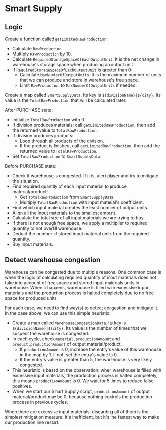 # Smart Supply

## Logic

Create a function called `getLimitedRawProduction`:

- Calculate `RawProduction`.
- Multiply `RawProduction` by 10.
- Calculate `RequiredStorageSpaceOfEachOutputUnit`. It is the net change in warehouse's storage space when producing an output unit.
- If `RequiredStorageSpaceOfEachOutputUnit` is greater than 0:
  - Calculate `MaxNumberOfOutputUnits`. It is the maximum number of units that we can produce and store in warehouse's free space.
  - Limit `RawProduction` to `MaxNumberOfOutputUnits` if needed.

Create a map called `SmartSupplyData`. Its key is `${divisionName}|${city}`. Its value is the `TotalRawProduction` that will be calculated later.

After PURCHASE state:

- Initialize `TotalRawProduction` with 0.
- If division produces materials: call `getLimitedRawProduction`, then add the returned value to `TotalRawProduction`.
- If division produces products:
  - Loop through all products of the division.
  - If the product is finished, call `getLimitedRawProduction`, then add the returned value to `TotalRawProduction`.
- Set `TotalRawProduction` to `SmartSupplyData`.

Before PURCHASE state:

- Check if warehouse is congested. If it is, alert player and try to mitigate the situation.
- Find required quantity of each input material to produce material/product:
  - Get `TotalRawProduction` from `SmartSupplyData`.
  - Multiply `TotalRawProduction` with input material's coefficient.
- Find which input material creates the least number of output units.
- Align all the input materials to the smallest amount.
- Calculate the total size of all input materials we are trying to buy.
- If there is not enough free space, we apply a multiplier to required quantity to not overfill warehouse.
- Deduct the number of stored input material units from the required quantity.
- Buy input materials.

## Detect warehouse congestion

Warehouse can be congested due to multiple reasons. One common case is when the logic of calculating required quantity of input materials does not take into account of free space and stored input materials units in warehouse. When it happens, warehouse is filled with excessive input materials and the production process is halted completely due to no free space for produced units.

For each case, we need to find way(s) to detect congestion and mitigate it. In the case above, we can use this simple heuristic:

- Create a map called `WarehouseCongestionData`. Its key is `${divisionName}|${city}`. Its value is the number of times that we suspect the warehouse is congested.
- In each cycle, check `material.productionAmount` and `product.productionAmount` of output material/product.
  - If `productionAmount` is 0, increase the entry's value of this warehouse in the map by 1. If not, set the entry's value to 0.
  - If the entry's value is greater than 5, the warehouse is very likely congested.
- This heuristic is based on the observation: when warehouse is filled with excessive input materials, the production process is halted completely, this means `productionAmount` is 0. We wait for 5 times to reduce false positives.
- When we start our Smart Supply script, `productionAmount` of output material/product may be 0, because nothing controls the production process in previous cycles.

When there are excessive input materials, discarding all of them is the simplest mitigation measure. It's inefficient, but it's the fastest way to make our production line restart.
